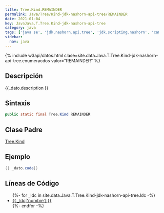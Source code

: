 ```yaml
---
title: Tree.Kind.REMAINDER
permalink: Java/Tree/Kind-jdk-nashorn-api-tree/REMAINDER
date: 2021-01-04
key: JavaJava.T.Tree.Kind-jdk-nashorn-api-tree
category: java
tags: ['java se', 'jdk.nashorn.api.tree', 'jdk.scripting.nashorn', 'campo java', 'Java 1.0']
sidebar: 
  nav: java
---
```


{% include w3api/datos.html clase=site.data.Java.T.Tree.Kind-jdk-nashorn-api-tree.enumeraodos valor="REMAINDER" %}

## Descripción
{{_dato.description }}

## Sintaxis
~~~java
public static final Tree.Kind REMAINDER
~~~

## Clase Padre
[Tree.Kind](/Java/Tree/Kind-jdk-nashorn-api-tree/)

## Ejemplo
~~~java
{{ _dato.code}}
~~~

## Líneas de Código
<ul>
{%- for _ldc in site.data.Java.T.Tree.Kind-jdk-nashorn-api-tree.ldc -%}
   <li>
       <a href="{{_ldc['url'] }}">{{ _ldc['nombre'] }}</a>
   </li>
{%- endfor -%}
</ul>
